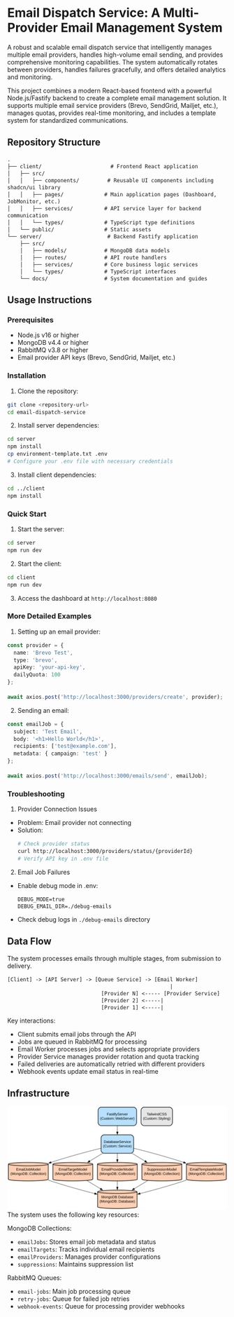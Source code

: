 # Email Dispatch Service: A Multi-Provider Email Management System

A robust and scalable email dispatch service that intelligently manages multiple email providers, handles high-volume email sending, and provides comprehensive monitoring capabilities. The system automatically rotates between providers, handles failures gracefully, and offers detailed analytics and monitoring.

This project combines a modern React-based frontend with a powerful Node.js/Fastify backend to create a complete email management solution. It supports multiple email service providers (Brevo, SendGrid, Mailjet, etc.), manages quotas, provides real-time monitoring, and includes a template system for standardized communications.

## Repository Structure
```
.
├── client/                      # Frontend React application
│   ├── src/
│   │   ├── components/         # Reusable UI components including shadcn/ui library
│   │   ├── pages/             # Main application pages (Dashboard, JobMonitor, etc.)
│   │   ├── services/          # API service layer for backend communication
│   │   └── types/             # TypeScript type definitions
│   └── public/                # Static assets
└── server/                     # Backend Fastify application
    ├── src/
    │   ├── models/            # MongoDB data models
    │   ├── routes/            # API route handlers
    │   ├── services/          # Core business logic services
    │   └── types/             # TypeScript interfaces
    └── docs/                  # System documentation and guides
```

## Usage Instructions
### Prerequisites
- Node.js v16 or higher
- MongoDB v4.4 or higher
- RabbitMQ v3.8 or higher
- Email provider API keys (Brevo, SendGrid, Mailjet, etc.)

### Installation

1. Clone the repository:
```bash
git clone <repository-url>
cd email-dispatch-service
```

2. Install server dependencies:
```bash
cd server
npm install
cp environment-template.txt .env
# Configure your .env file with necessary credentials
```

3. Install client dependencies:
```bash
cd ../client
npm install
```

### Quick Start
1. Start the server:
```bash
cd server
npm run dev
```

2. Start the client:
```bash
cd client
npm run dev
```

3. Access the dashboard at `http://localhost:8080`

### More Detailed Examples

1. Setting up an email provider:
```typescript
const provider = {
  name: 'Brevo Test',
  type: 'brevo',
  apiKey: 'your-api-key',
  dailyQuota: 100
};

await axios.post('http://localhost:3000/providers/create', provider);
```

2. Sending an email:
```typescript
const emailJob = {
  subject: 'Test Email',
  body: '<h1>Hello World</h1>',
  recipients: ['test@example.com'],
  metadata: { campaign: 'test' }
};

await axios.post('http://localhost:3000/emails/send', emailJob);
```

### Troubleshooting

1. Provider Connection Issues
- Problem: Email provider not connecting
- Solution: 
  ```bash
  # Check provider status
  curl http://localhost:3000/providers/status/{providerId}
  # Verify API key in .env file
  ```

2. Email Job Failures
- Enable debug mode in .env:
  ```
  DEBUG_MODE=true
  DEBUG_EMAIL_DIR=./debug-emails
  ```
- Check debug logs in `./debug-emails` directory

## Data Flow
The system processes emails through multiple stages, from submission to delivery.

```ascii
[Client] -> [API Server] -> [Queue Service] -> [Email Worker]
                                                    |
                              [Provider N] <----- [Provider Service]
                              [Provider 2] <-----|
                              [Provider 1] <-----|
```

Key interactions:
- Client submits email jobs through the API
- Jobs are queued in RabbitMQ for processing
- Email Worker processes jobs and selects appropriate providers
- Provider Service manages provider rotation and quota tracking
- Failed deliveries are automatically retried with different providers
- Webhook events update email status in real-time

## Infrastructure

![Infrastructure diagram](./docs/infra.svg)
The system uses the following key resources:

MongoDB Collections:
- `emailJobs`: Stores email job metadata and status
- `emailTargets`: Tracks individual email recipients
- `emailProviders`: Manages provider configurations
- `suppressions`: Maintains suppression list

RabbitMQ Queues:
- `email-jobs`: Main job processing queue
- `retry-jobs`: Queue for failed job retries
- `webhook-events`: Queue for processing provider webhooks
